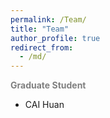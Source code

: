 ```yaml
---
permalink: /Team/
title: "Team"
author_profile: true
redirect_from: 
  - /md/
---
```

<b><font color="gray">Graduate Student</font></b>
- CAI Huan


